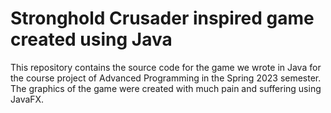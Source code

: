 # Stronghold Crusader inspired game created using Java

This repository contains the source code for the game we wrote in Java for the course project of Advanced Programming in the Spring 2023 semester. The graphics of the game were created with much pain and suffering using JavaFX.
